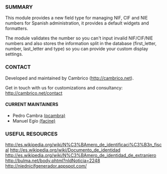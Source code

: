 ### SUMMARY
This module provides a new field type for managing NIF, CIF and NIE numbers
for Spanish administration, it provides a default widgets and formatters.

The module validates the number so you can't input invalid NIF/CIF/NIE numbers
and also stores the information split in the database (first_letter, number,
last_letter and type) so you can provide your custom display settings.

### CONTACT
Developed and maintained by Cambrico (http://cambrico.net).

Get in touch with us for customizations and consultancy:
http://cambrico.net/contact

#### CURRENT MAINTAINERS
- Pedro Cambra [(pcambra)](http://drupal.org/user/122101)
- Manuel Egío [(facine)](http://drupal.org/user/1169056)

### USEFUL RESOURCES
http://es.wikipedia.org/wiki/N%C3%BAmero_de_identificaci%C3%B3n_fiscal
http://es.wikipedia.org/wiki/Documento_de_identidad
http://es.wikipedia.org/wiki/N%C3%BAmero_de_identidad_de_extranjero
http://bulma.net/body.phtml?nIdNoticia=2248
http://niednicifgenerador.appspot.com/
